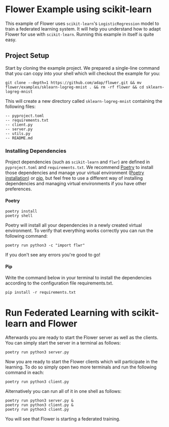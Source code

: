 # Flower Example using scikit-learn

This example of Flower uses `scikit-learn`'s `LogisticRegression` model to train a federated learning system. It will help you understand how to adapt Flower for use with `scikit-learn`.
Running this example in itself is quite easy.

## Project Setup

Start by cloning the example project. We prepared a single-line command that you can copy into your shell which will checkout the example for you:

```shell
git clone --depth=1 https://github.com/adap/flower.git && mv flower/examples/sklearn-logreg-mnist . && rm -rf flower && cd sklearn-logreg-mnist
```

This will create a new directory called `sklearn-logreg-mnist` containing the following files:

```shell
-- pyproject.toml
-- requirements.txt
-- client.py
-- server.py
-- utils.py
-- README.md
```
### Installing Dependencies
Project dependencies (such as `scikit-learn` and `flwr`) are defined in `pyproject.toml` and `requirements.txt`. We recommend [Poetry](https://python-poetry.org/docs/) to install those dependencies and manage your virtual environment ([Poetry installation](https://python-poetry.org/docs/#installation)) or [pip](https://pip.pypa.io/en/latest/development/), but feel free to use a different way of installing dependencies and managing virtual environments if you have other preferences.

#### Poetry
```shell
poetry install
poetry shell
```

Poetry will install all your dependencies in a newly created virtual environment. To verify that everything works correctly you can run the following command:

```shell
poetry run python3 -c "import flwr"
```

If you don't see any errors you're good to go!

#### Pip
Write the command below in your terminal to install the dependencies according to the configuration file requirements.txt.
```shell
pip install -r requirements.txt
```

# Run Federated Learning with scikit-learn and Flower

Afterwards you are ready to start the Flower server as well as the clients. You can simply start the server in a terminal as follows:

```shell
poetry run python3 server.py
```

Now you are ready to start the Flower clients which will participate in the learning. To do so simply open two more terminals and run the following command in each:

```shell
poetry run python3 client.py
```

Alternatively you can run all of it in one shell as follows:

```shell
poetry run python3 server.py &
poetry run python3 client.py &
poetry run python3 client.py
```

You will see that Flower is starting a federated training. 
